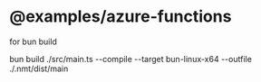 # @examples/azure-functions


for bun build 

bun build ./src/main.ts --compile --target bun-linux-x64  --outfile ./.nmt/dist/main